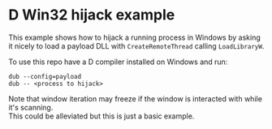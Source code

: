 # D Win32 hijack example

This example shows how to hijack a running process in Windows by asking it nicely to load a payload DLL with `CreateRemoteThread` calling `LoadLibraryW`.

To use this repo have a D compiler installed on Windows and run:
```
dub --config=payload
dub -- <process to hijack>
```

Note that window iteration may freeze if the window is interacted with while it's scanning.  
This could be alleviated but this is just a basic example.